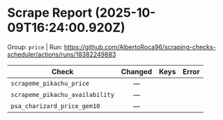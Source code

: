 # Scrape Report (2025-10-09T16:24:00.920Z)

Group: `price`  |  Run: https://github.com/AlbertoRoca96/scraping-checks-scheduler/actions/runs/18382249883

| Check | Changed | Keys | Error |
|---|:---:|:--|:--|
| `scrapeme_pikachu_price` | — |  |  |
| `scrapeme_pikachu_availability` | — |  |  |
| `psa_charizard_price_gem10` | — |  |  |
